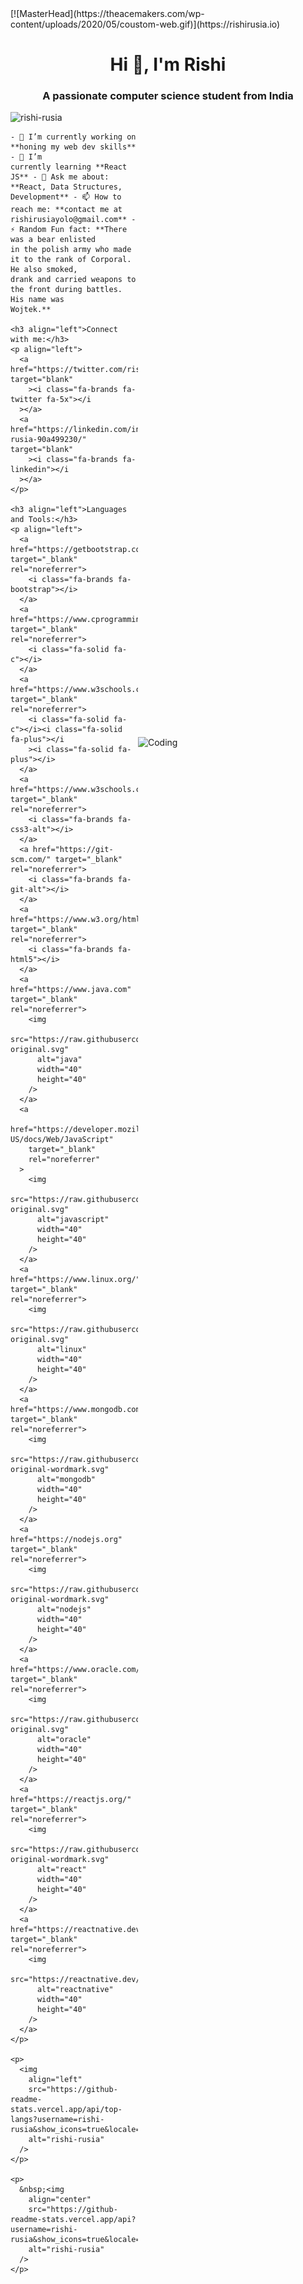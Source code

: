 <link
      rel="stylesheet"
      href="https://cdnjs.cloudflare.com/ajax/libs/font-awesome/6.2.1/css/all.min.css"
    />
    [![MasterHead](https://theacemakers.com/wp-content/uploads/2020/05/coustom-web.gif)](https://rishirusia.io)
    <h1 align="center">Hi 👋, I'm Rishi</h1>
    <h3 align="center">A passionate computer science student from India</h3>
    <img
      align="right"
      alt="Coding"
      style="margin-top: 1000px"
      width="300"
      src="https://cdn.dribbble.com/users/1162077/screenshots/3848914/programmer.gif"
    />
    <p align="left">
      <img
        src="https://komarev.com/ghpvc/?username=rishi-rusia&label=Profile%20views&color=0e75b6&style=flat"
        alt="rishi-rusia"
      />
    </p>

    - 🔭 I’m currently working on **honing my web dev skills** - 🌱 I’m
    currently learning **React JS** - 💬 Ask me about: **React, Data Structures,
    Development** - 📫 How to reach me: **contact me at
    rishirusiayolo@gmail.com** - ⚡ Random Fun fact: **There was a bear enlisted
    in the polish army who made it to the rank of Corporal. He also smoked,
    drank and carried weapons to the front during battles. His name was
    Wojtek.**

    <h3 align="left">Connect with me:</h3>
    <p align="left">
      <a href="https://twitter.com/rishi_512" target="blank"
        ><i class="fa-brands fa-twitter fa-5x"></i
      ></a>
      <a href="https://linkedin.com/in/rishi-rusia-90a499230/" target="blank"
        ><i class="fa-brands fa-linkedin"></i
      ></a>
    </p>

    <h3 align="left">Languages and Tools:</h3>
    <p align="left">
      <a href="https://getbootstrap.com" target="_blank" rel="noreferrer">
        <i class="fa-brands fa-bootstrap"></i>
      </a>
      <a href="https://www.cprogramming.com/" target="_blank" rel="noreferrer">
        <i class="fa-solid fa-c"></i>
      </a>
      <a href="https://www.w3schools.com/cpp/" target="_blank" rel="noreferrer">
        <i class="fa-solid fa-c"></i><i class="fa-solid fa-plus"></i
        ><i class="fa-solid fa-plus"></i>
      </a>
      <a href="https://www.w3schools.com/css/" target="_blank" rel="noreferrer">
        <i class="fa-brands fa-css3-alt"></i>
      </a>
      <a href="https://git-scm.com/" target="_blank" rel="noreferrer">
        <i class="fa-brands fa-git-alt"></i>
      </a>
      <a href="https://www.w3.org/html/" target="_blank" rel="noreferrer">
        <i class="fa-brands fa-html5"></i>
      </a>
      <a href="https://www.java.com" target="_blank" rel="noreferrer">
        <img
          src="https://raw.githubusercontent.com/devicons/devicon/master/icons/java/java-original.svg"
          alt="java"
          width="40"
          height="40"
        />
      </a>
      <a
        href="https://developer.mozilla.org/en-US/docs/Web/JavaScript"
        target="_blank"
        rel="noreferrer"
      >
        <img
          src="https://raw.githubusercontent.com/devicons/devicon/master/icons/javascript/javascript-original.svg"
          alt="javascript"
          width="40"
          height="40"
        />
      </a>
      <a href="https://www.linux.org/" target="_blank" rel="noreferrer">
        <img
          src="https://raw.githubusercontent.com/devicons/devicon/master/icons/linux/linux-original.svg"
          alt="linux"
          width="40"
          height="40"
        />
      </a>
      <a href="https://www.mongodb.com/" target="_blank" rel="noreferrer">
        <img
          src="https://raw.githubusercontent.com/devicons/devicon/master/icons/mongodb/mongodb-original-wordmark.svg"
          alt="mongodb"
          width="40"
          height="40"
        />
      </a>
      <a href="https://nodejs.org" target="_blank" rel="noreferrer">
        <img
          src="https://raw.githubusercontent.com/devicons/devicon/master/icons/nodejs/nodejs-original-wordmark.svg"
          alt="nodejs"
          width="40"
          height="40"
        />
      </a>
      <a href="https://www.oracle.com/" target="_blank" rel="noreferrer">
        <img
          src="https://raw.githubusercontent.com/devicons/devicon/master/icons/oracle/oracle-original.svg"
          alt="oracle"
          width="40"
          height="40"
        />
      </a>
      <a href="https://reactjs.org/" target="_blank" rel="noreferrer">
        <img
          src="https://raw.githubusercontent.com/devicons/devicon/master/icons/react/react-original-wordmark.svg"
          alt="react"
          width="40"
          height="40"
        />
      </a>
      <a href="https://reactnative.dev/" target="_blank" rel="noreferrer">
        <img
          src="https://reactnative.dev/img/header_logo.svg"
          alt="reactnative"
          width="40"
          height="40"
        />
      </a>
    </p>

    <p>
      <img
        align="left"
        src="https://github-readme-stats.vercel.app/api/top-langs?username=rishi-rusia&show_icons=true&locale=en&layout=compact"
        alt="rishi-rusia"
      />
    </p>

    <p>
      &nbsp;<img
        align="center"
        src="https://github-readme-stats.vercel.app/api?username=rishi-rusia&show_icons=true&locale=en"
        alt="rishi-rusia"
      />
    </p>
